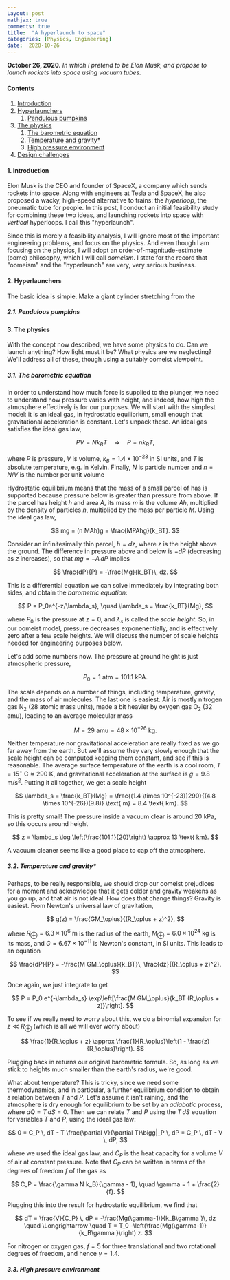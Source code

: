 ```yaml
---
Layout: post
mathjax: true
comments: true
title:  "A hyperlaunch to space"
categories: [Physics, Engineering]
date:  2020-10-26
---
```


**October 26, 2020.** *In which I pretend to be Elon Musk, and propose
  to launch rockets into space using vacuum tubes.*

#### Contents

1. <a href="#sec-1">Introduction</a>
2. <a href="#sec-2">Hyperlaunchers</a>
   1. <a href="#sec-2-1">Pendulous pumpkins</a>
3. <a href="#sec-3">The physics</a>
   1. <a href="#sec-3-1">The barometric equation</a>
   2. <a href="#sec-3-2">Temperature and gravity*</a>
   3. <a href="#sec-3-3">High pressure environment</a>
4. <a href="#sec-4">Design challenges</a>

#### 1. Introduction<a id="sec-1" name="sec-1"></a>

Elon Musk is the CEO and founder of SpaceX, a company which sends
rockets into space. Along with engineers at Tesla and SpaceX, he also
proposed a wacky, high-speed alternative to trains: the *hyperloop*,
the pneumatic tube for people. In this post, I conduct an initial
feasibility study for combining these two ideas, and launching rockets
into space with *vertical* hyperloops.
I call this "hyperlaunch".

Since this is merely a feasibility analysis, I will ignore most of the
important engineering problems, and focus on the physics.
And even though I am focusing on the physics, I will adopt an
order-of-magnitude-estimate (oome) philosophy, which I will call
*oomeism*.
I state for the record that "oomeism" and the "hyperlaunch" are very,
very serious business.

#### 2. Hyperlaunchers<a id="sec-2" name="sec-2"></a>

The basic idea is simple.
Make a giant cylinder stretching from the

##### 2.1. Pendulous pumpkins <a id="sec-2-1" name="sec-2-1"></a>

#### 3. The physics<a id="sec-3" name="sec-3"></a>

With the concept now described, we have some physics to do. Can we
launch anything? How light must it be? What physics are we neglecting?
We'll address all of these, though using a suitably oomeist viewpoint.

##### 3.1. The barometric equation<a id="sec-3-1" name="sec-3-1"></a>

In order to understand how much force is supplied to the plunger, we
need to understand how pressure varies with height, and indeed, how
high the atmosphere effectively is for our purposes.
We will start with the simplest model: it is an ideal gas, in
hydrostatic equilibrium, small enough that gravitational acceleration
is constant.
Let's unpack these.
An ideal gas satisfies the ideal gas law,

$$
PV = Nk_BT \quad \Longrightarrow \quad P = n k_BT,
$$

where $P$ is pressure, $V$ is volume, $k_B
= 1.4 \times 10^{-23}$ in SI units, and $T$ is absolute temperature,
e.g. in Kelvin.
Finally, $N$ is particle number and $n = N/V$ is the number per unit
volume

Hydrostatic equilibrium means that the mass of a small parcel of has
is supported because pressure below is greater than pressure from above.
If the parcel has height $h$ and area $A$, its mass $m$ is the volume
$Ah$, multiplied by the density of particles $n$, multiplied by the
mass per particle $M$.
Using the ideal gas law,

$$
mg = (n MAh)g = \frac{MPAhg}{k_BT}.
$$

Consider an infinitesimally thin parcel, $h = dz$, where $z$ is the
height above the ground.
The difference in pressure above and below is $-dP$ (decreasing as $z$
increases), so that $mg = -A \, dP$ implies

$$
\frac{dP}{P} = -\frac{Mg}{k_BT}\, dz.
$$

This is a differential equation we can solve immediately by
integrating both sides, and obtain the *barometric equation*:

$$
P = P_0e^{-z/\lambda_s}, \quad \lambda_s = \frac{k_BT}{Mg},
$$

where $P_0$ is the pressure at $z=0$, and $\lambda_s$ is called the
*scale height*.
So, in our oomeist model, pressure decreases exponenentially, and is
effectively zero after a few scale heights. We will discuss the
number of scale heights needed for engineering purposes below.

Let's add some numbers now.
The pressure at ground height is just atmospheric pressure,

$$
P_0 = 1 \text{ atm} =  101.1 \text{ kPA}.
$$

The scale depends on a number of things, including temperature,
gravity, and the mass of air molecules.
The last one is easiest.
Air is mostly nitrogen gas $\text{N}_2$ ($28$ atomic mass units), made a
bit heavier by oxygen gas $\text{O}_2$ ($32$ amu), leading to an average
molecular mass

$$
M = 29 \text{ amu} = 48 \times 10^{-26} \text{ kg}.
$$

Neither temperature nor gravitational acceleration are really fixed as
we go far away from the earth.
But we'll assume they vary slowly enough that the scale height can be
computed keeping them constant, and see if this is reasonable.
The average surface temperature of the earth is a cool room, $T = 15^\circ
\text{ C} \approx 290 \text{ K}$, and gravitational acceleration at the
surface is $g = 9.8 \text{ m/s}^2$.
Putting it all together, we get a scale height

$$
\lambda_s = \frac{k_BT}{Mg} = \frac{(1.4 \times 10^{-23})290}{(4.8
\times 10^{-26})(9.8)} \text{ m} = 8.4 \text{ km}.
$$

This is pretty small! The pressure inside a vacuum clear is around $20
\text{ kPa}$, so this occurs around height

$$
z = \lambd_s \log \left(\frac{101.1}{20}\right) \approx 13 \text{ km}.
$$

A vacuum cleaner seems like a good place to cap off the atmosphere.

##### 3.2. Temperature and gravity*<a id="sec-3-2" name="sec-3-2"></a>

Perhaps, to be really responsible, we should drop our oomeist
prejudices for a moment and acknowledge that it gets colder and
gravity weakens as you go up, and that air is not ideal.
How does that change things?
Gravity is easiest.
From Newton's universal law of gravitation,

$$
g(z) = \frac{GM_\oplus}{(R_\oplus + z)^2},
$$

where $R_\oplus = 6.3 \times 10^6 \text{ m}$ is the radius of the
earth, $M_\oplus = 6.0 \times 10^{24} \text{ kg}$ is its mass, and
$G = 6.67 \times 10^{-11}$ is Newton's constant, in SI units.
This leads to an equation

$$
\frac{dP}{P} = -\frac{M GM_\oplus}{k_BT}\, \frac{dz}{(R_\oplus + z)^2}.
$$

Once again, we just integrate to get

$$
P = P_0 e^{-\lambda_s} \exp\left[\frac{M GM_\oplus}{k_BT (R_\oplus + z)}\right].
$$

To see if we really need to worry about this, we do a binomial
expansion for $z \ll R_\oplus$ (which is all we will ever worry about)

$$
\frac{1}{R_\oplus + z} \approx \frac{1}{R_\oplus}\left(1 - \frac{z}{R_\oplus}\right).
$$

Plugging back in returns our original barometric formula.
So, as long as we stick to heights much smaller than the earth's
radius, we're good.

What about temperature? This is tricky, since we need some
thermodynamics, and in particular, a further equilibrium condition to
obtain a relation between $T$ and $P$.
Let's assume it isn't raining, and the atmosphere is dry enough for
equilibrium to be set by an *adiabatic* process, where $dQ = T\, dS = 0$.
Then we can relate $T$ and $P$ using the $T\, dS$ equation for
variables $T$ and $P$, using the ideal gas law:

$$
  0 = C_P \, dT - T \frac{\partial V}{\partial T}\bigg|_P \, dP = C_P
  \, dT - V \, dP,
  $$

where we used the ideal gas law, and $C_P$ is the heat capacity for a
volume $V$ of air at constant pressure.
Note that $C_P$ can be written in terms of the degrees of freedom $f$
of the gas as

$$
  C_P = \frac{\gamma N k_B}{\gamma - 1}, \quad \gamma = 1 +
  \frac{2}{f}.
  $$

Plugging this into the result for hydrostatic equilibrium, we find that

$$
dT = \frac{V}{C_P} \, dP = -\frac{Mg(\gamma-1)}{k_B\gamma }\, dz \quad
\Longrightarrow \quad T = T_0 -\left(\frac{Mg(\gamma-1)}{k_B\gamma
}\right) z.
$$

For nitrogen or oxygen gas, $f = 5$ for three translational and two
rotational degrees of freedom, and hence $\gamma = 1.4$.

##### 3.3. High pressure environment<a id="sec-3-3" name="sec-3-3"></a>
